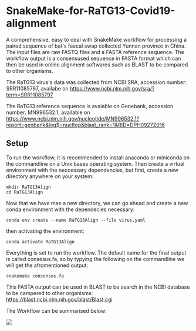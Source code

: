 # SnakeMake-for-RaTG13-Covid19-alignment
A comprehensive, easy to deal with SnakeMake workflow for processing a paired sequence of bat's faecal swap collected Yunnan province in China. The input files are raw FASTQ files and a FASTA reference sequence.  The workflow output is a consensused sequence in FASTA format which can then be used in online alignment softwares such as BLAST to be compared to other organisms.

The RaTG13 virus's data was collected from NCBI SRA, accession number: SRR11085797, availabe on https://www.ncbi.nlm.nih.gov/sra/?term=SRR11085797

The RaTG13 reference sequence is avaiable on Genebank, accession number: MN996532.1, available on https://www.ncbi.nlm.nih.gov/nucleotide/MN996532.1?report=genbank&log$=nucltop&blast_rank=1&RID=DPH0927Z016

## Setup 
To run the workflow, it is recommended to install anaconda or miniconda on the commandline on a Unix bases operating system. Then create a virtual environment with the neccessary dependencies, but first, create a new directory anywhere on your system:

```
mkdir RaTG13Align
cd RaTG13Align
```
Now that we have mae a new directory, we can go ahead and create a new conda environment with the dependecies necessary:

```
conda env create --name RaTG13Align --file virus.yaml
```
then activating the environment: 

```
conda activate RaTG13Align
```

Everything is set to run the workflow. The default name for the final output is called consesus.fa, so by typying the following on the commandline we will get the afromentioned output:

```
snakemake consensus.fa
```

This FASTA output can be used in BLAST to be search in the NCBI database to be campered to other organisms:
https://blast.ncbi.nlm.nih.gov/blast/Blast.cgi


The Workflow can be summarised below:

![](images/out.png)

